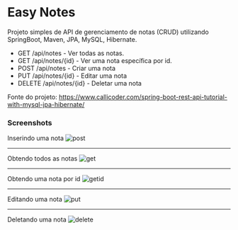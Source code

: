 # Easy Notes

Projeto simples de API de gerenciamento de notas (CRUD) utilizando SpringBoot, Maven, JPA, MySQL, Hibernate.

- GET /api/notes - Ver todas as notas.
- GET /api/notes/{id} - Ver uma nota específica por id.
- POST /api/notes - Criar uma nota
- PUT /api/notes/{id} - Editar uma nota
- DELETE /api/notes/{id} - Deletar uma nota

Fonte do projeto: https://www.callicoder.com/spring-boot-rest-api-tutorial-with-mysql-jpa-hibernate/

### Screenshots

Inserindo uma nota
![post](https://user-images.githubusercontent.com/30351207/43176302-586e3bf4-8f99-11e8-809a-21d7a23b176d.PNG)
***
Obtendo todos as notas
![get](https://user-images.githubusercontent.com/30351207/43176291-50456ad8-8f99-11e8-98b2-596ab1040c8b.PNG)
***
Obtendo uma nota por id
![getid](https://user-images.githubusercontent.com/30351207/43176309-5ae7f87a-8f99-11e8-9b45-cf9bbf211a88.PNG)
***
Editando uma nota
![put](https://user-images.githubusercontent.com/30351207/43176312-5c1b4c56-8f99-11e8-9542-1f0724945904.PNG)
***
Deletando uma nota
![delete](https://user-images.githubusercontent.com/30351207/43176313-5d40aab8-8f99-11e8-80fa-29883f5a59d6.PNG)
